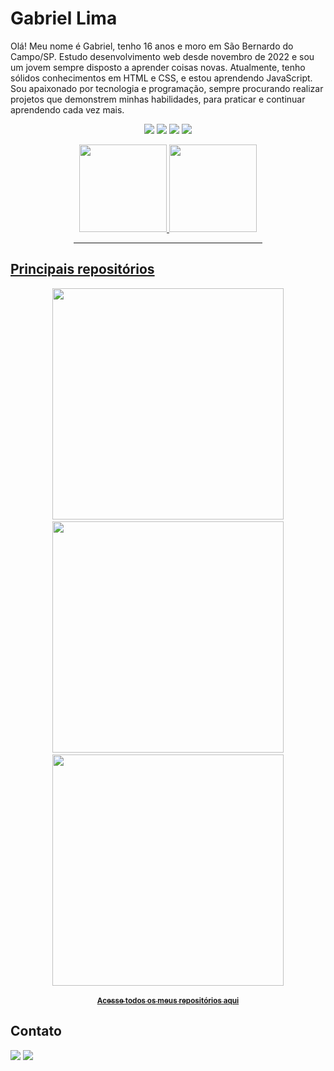 # Gabriel Lima
Olá! Meu nome é Gabriel, tenho 16 anos e moro em São Bernardo do Campo/SP. Estudo desenvolvimento web desde novembro de 2022 e sou um jovem sempre disposto a aprender coisas novas.
Atualmente, tenho sólidos conhecimentos em HTML e CSS, e estou aprendendo JavaScript. Sou apaixonado por tecnologia e programação, sempre procurando realizar projetos que demonstrem minhas habilidades, para praticar e continuar aprendendo cada vez mais. 

<p align=center>
  <img src="https://img.shields.io/badge/html5-%23E34F26.svg?style=for-the-badge&logo=html5&logoColor=white"/>
  <img src="https://img.shields.io/badge/css3-%231572B6.svg?style=for-the-badge&logo=css3&logoColor=white"/>
  <img src="https://img.shields.io/badge/Sass-CC6699?style=for-the-badge&logo=sass&logoColor=white" />
  <img src="https://img.shields.io/badge/javascript-%23323330.svg?style=for-the-badge&logo=javascript&logoColor=%23F7DF1E"/>
 </p>
<div align="center">
  <a href="https://github.com/GabrielLima5">
  <img height="140em" src="https://github-readme-stats.vercel.app/api?username=GabrielLima5&show_icons=true&theme=nord&include_all_commits=true&count_private=true"/>
  <img height="140em" src="https://github-readme-stats.vercel.app/api/top-langs/?username=GabrielLima5&layout=compact&langs_count=7&theme=nord"/>
</div>

 <div align="center"><hr width="60%"></div>
 
 ## Principais repositórios
 
<div align="center">
<a style="padding: 4px" href="https://github.com/GabrielLima5/login-screen-edgar">
  <img width="370px" style="margin-bottom: 3px;" align="center" src="https://github-readme-stats.vercel.app/api/pin/?username=GabrielLima5&repo=login-screen-edgar&theme=nord"/>
</a>
<a style="padding: 4px" href="https://github.com/GabrielLima5/clothing-catalog-edgar">
  <img width="370px" style="margin-bottom: 3px;" align="center" src="https://github-readme-stats.vercel.app/api/pin/?username=GabrielLima5&repo=clothing-catalog-edgar&theme=nord"/>
</a>
<a style="padding: 4px" href="https://github.com/GabrielLima5/login-screen-EGM">
  <img width="370px" style="margin-bottom: 3px;" align="center" src="https://github-readme-stats.vercel.app/api/pin/?username=GabrielLima5&repo=login-screen-EGM&theme=nord"/>
</a>
</div>
<u><p align="center"><sub><a href="https://github.com/GabrielLima5?tab=repositories"><b>Acesse todos os meus repositórios aqui</b></a></sub></p></u>

## Contato
 <a href="https://discord.com/users/470007425886322740" target="_blank"><img src="https://img.shields.io/badge/Discord-7289DA?style=for-the-badge&logo=discord&logoColor=white" target="_blank"></a> 
 <a href = "mailto:gabriellpbiel@hotmail.com"><img src="https://img.shields.io/badge/Microsoft_Outlook-0078D4?style=for-the-badge&logo=microsoft-outlook&logoColor=white"></a>
  
